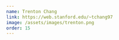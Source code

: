 ```yaml
---
name: Trenton Chang
link: https://web.stanford.edu/~tchang97
image: /assets/images/trenton.png
order: 15
---
```

